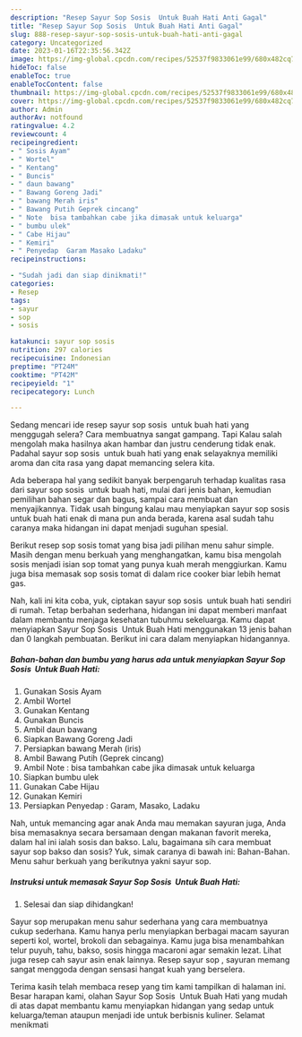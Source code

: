 ```yaml
---
description: "Resep Sayur Sop Sosis  Untuk Buah Hati Anti Gagal"
title: "Resep Sayur Sop Sosis  Untuk Buah Hati Anti Gagal"
slug: 888-resep-sayur-sop-sosis-untuk-buah-hati-anti-gagal
category: Uncategorized
date: 2023-01-16T22:35:56.342Z
image: https://img-global.cpcdn.com/recipes/52537f9833061e99/680x482cq70/sayur-sop-sosis-untuk-buah-hati-foto-resep-utama.jpg
hideToc: false
enableToc: true
enableTocContent: false
thumbnail: https://img-global.cpcdn.com/recipes/52537f9833061e99/680x482cq70/sayur-sop-sosis-untuk-buah-hati-foto-resep-utama.jpg
cover: https://img-global.cpcdn.com/recipes/52537f9833061e99/680x482cq70/sayur-sop-sosis-untuk-buah-hati-foto-resep-utama.jpg
author: Admin
authorAv: notfound
ratingvalue: 4.2
reviewcount: 4
recipeingredient:
- " Sosis Ayam"
- " Wortel"
- " Kentang"
- " Buncis"
- " daun bawang"
- " Bawang Goreng Jadi"
- " bawang Merah iris"
- " Bawang Putih Geprek cincang"
- " Note  bisa tambahkan cabe jika dimasak untuk keluarga"
- " bumbu ulek"
- " Cabe Hijau"
- " Kemiri"
- " Penyedap  Garam Masako Ladaku"
recipeinstructions:

- "Sudah jadi dan siap dinikmati!"
categories:
- Resep
tags:
- sayur
- sop
- sosis

katakunci: sayur sop sosis 
nutrition: 297 calories
recipecuisine: Indonesian
preptime: "PT24M"
cooktime: "PT42M"
recipeyield: "1"
recipecategory: Lunch

---
```



Sedang mencari ide resep sayur sop sosis  untuk buah hati yang menggugah selera? Cara membuatnya sangat gampang. Tapi Kalau salah mengolah maka hasilnya akan hambar dan justru cenderung tidak enak. Padahal sayur sop sosis  untuk buah hati yang enak selayaknya memiliki aroma dan cita rasa yang dapat memancing selera kita.


Ada beberapa hal yang sedikit banyak berpengaruh terhadap kualitas rasa dari sayur sop sosis  untuk buah hati, mulai dari jenis bahan, kemudian pemilihan bahan segar dan bagus, sampai cara membuat dan menyajikannya. Tidak usah bingung kalau mau menyiapkan sayur sop sosis  untuk buah hati enak di mana pun anda berada, karena asal sudah tahu caranya maka hidangan ini dapat menjadi suguhan spesial.

Berikut resep sop sosis tomat yang bisa jadi pilihan menu sahur simple. Masih dengan menu berkuah yang menghangatkan, kamu bisa mengolah sosis menjadi isian sop tomat yang punya kuah merah menggiurkan. Kamu juga bisa memasak sop sosis tomat di dalam rice cooker biar lebih hemat gas.


Nah, kali ini kita coba, yuk, ciptakan sayur sop sosis  untuk buah hati sendiri di rumah. Tetap berbahan sederhana, hidangan ini dapat memberi manfaat dalam membantu menjaga kesehatan tubuhmu sekeluarga. Kamu dapat menyiapkan Sayur Sop Sosis  Untuk Buah Hati menggunakan 13 jenis bahan dan 0 langkah pembuatan. Berikut ini cara dalam menyiapkan hidangannya.

<!--inarticleads1-->

##### Bahan-bahan dan bumbu yang harus ada untuk menyiapkan Sayur Sop Sosis  Untuk Buah Hati:

1. Gunakan  Sosis Ayam
1. Ambil  Wortel
1. Gunakan  Kentang
1. Gunakan  Buncis
1. Ambil  daun bawang
1. Siapkan  Bawang Goreng Jadi
1. Persiapkan  bawang Merah (iris)
1. Ambil  Bawang Putih (Geprek cincang)
1. Ambil  Note : bisa tambahkan cabe jika dimasak untuk keluarga
1. Siapkan  bumbu ulek
1. Gunakan  Cabe Hijau
1. Gunakan  Kemiri
1. Persiapkan  Penyedap : Garam, Masako, Ladaku


Nah, untuk memancing agar anak Anda mau memakan sayuran juga, Anda bisa memasaknya secara bersamaan dengan makanan favorit mereka, dalam hal ini ialah sosis dan bakso. Lalu, bagaimana sih cara membuat sayur sop bakso dan sosis? Yuk, simak caranya di bawah ini: Bahan-Bahan. Menu sahur berkuah yang berikutnya yakni sayur sop. 

<!--inarticleads2-->

##### Instruksi untuk memasak Sayur Sop Sosis  Untuk Buah Hati:


1. Selesai dan siap dihidangkan!

Sayur sop merupakan menu sahur sederhana yang cara membuatnya cukup sederhana. Kamu hanya perlu menyiapkan berbagai macam sayuran seperti kol, wortel, brokoli dan sebagainya. Kamu juga bisa menambahkan telur puyuh, tahu, bakso, sosis hingga macaroni agar semakin lezat. Lihat juga resep cah sayur asin enak lainnya. Resep sayur sop , sayuran memang sangat menggoda dengan sensasi hangat kuah yang berselera. 

Terima kasih telah membaca resep yang tim kami tampilkan di halaman ini. Besar harapan kami, olahan Sayur Sop Sosis  Untuk Buah Hati yang mudah di atas dapat membantu kamu menyiapkan hidangan yang sedap untuk keluarga/teman ataupun menjadi ide untuk berbisnis kuliner. Selamat menikmati
